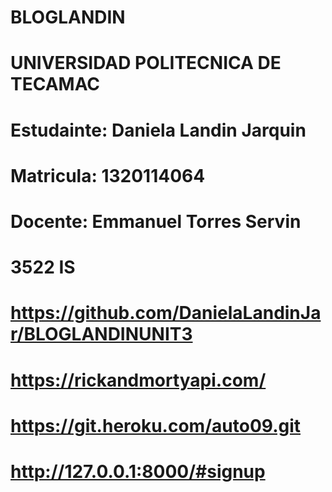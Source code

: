 # BLOGLANDIN

# UNIVERSIDAD POLITECNICA DE TECAMAC
# Estudainte: Daniela Landin Jarquin
# Matricula: 1320114064
# Docente: Emmanuel Torres Servin 
# 3522 IS 

# https://github.com/DanielaLandinJar/BLOGLANDINUNIT3
# https://rickandmortyapi.com/
# https://git.heroku.com/auto09.git
# http://127.0.0.1:8000/#signup
